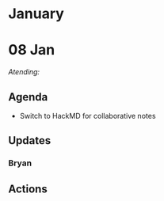 # January

# 08 Jan

*Atending:*

## Agenda
* Switch to HackMD for collaborative notes

## Updates

### Bryan

## Actions